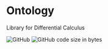 # Ontology

Library for Differential Calculus

![GitHub](https://img.shields.io/github/license/ThiagoDSMarcelino/ontology-cpluplus?color=blue)
![GitHub code size in bytes](https://img.shields.io/github/languages/code-size/ThiagoDSMarcelino/ontology-cpluplus)
